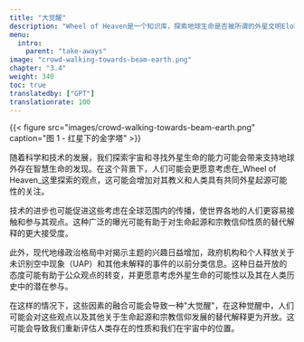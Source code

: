 ```yaml
---
title: "大觉醒"
description: "Wheel of Heaven是一个知识库，探索地球生命是否被所谓的外星文明Elohim有意识地设计的工作假设。"
menu:
  intro:
    parent: "take-aways"
image: "crowd-walking-towards-beam-earth.png"
chapter: "3.4"
weight: 340
toc: true
translatedby: ["GPT"]
translationrate: 100
---
```


{{< figure src="images/crowd-walking-towards-beam-earth.png" caption="图 1 - 红星下的金字塔" >}}

随着科学和技术的发展，我们探索宇宙和寻找外星生命的能力可能会带来支持地球外存在智慧生命的发现。在这个背景下，人们可能会更愿意考虑在_Wheel of Heaven_这里探索的观点，这可能会增加对其教义和人类具有共同外星起源可能性的关注。

技术的进步也可能促进这些考虑在全球范围内的传播，使世界各地的人们更容易接触和参与其观点。这种广泛的曝光可能有助于对生命起源和宗教信仰性质的替代解释的更大接受度。

此外，现代地缘政治格局中对揭示主题的兴趣日益增加，政府机构和个人释放关于未识别空中现象（UAP）和其他未解释的事件的以前分类信息。这种日益开放的态度可能有助于公众观点的转变，并更愿意考虑外星生命的可能性以及其在人类历史中的潜在参与。

在这样的情况下，这些因素的融合可能会导致一种"大觉醒"，在这种觉醒中，人们可能会对这些观点以及其他关于生命起源和宗教信仰发展的替代解释更为开放。这可能会导致我们重新评估人类存在的性质和我们在宇宙中的位置。
